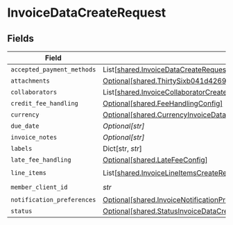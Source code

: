 # InvoiceDataCreateRequest


## Fields

| Field                                                                                                                                                                                      | Type                                                                                                                                                                                       | Required                                                                                                                                                                                   | Description                                                                                                                                                                                |
| ------------------------------------------------------------------------------------------------------------------------------------------------------------------------------------------ | ------------------------------------------------------------------------------------------------------------------------------------------------------------------------------------------ | ------------------------------------------------------------------------------------------------------------------------------------------------------------------------------------------ | ------------------------------------------------------------------------------------------------------------------------------------------------------------------------------------------ |
| `accepted_payment_methods`                                                                                                                                                                 | List[[shared.InvoiceDataCreateRequestAcceptedPaymentMethods](../../models/shared/invoicedatacreaterequestacceptedpaymentmethods.md)]                                                       | :heavy_minus_sign:                                                                                                                                                                         | N/A                                                                                                                                                                                        |
| `attachments`                                                                                                                                                                              | [Optional[shared.ThirtySixb041d426951ffff76360faf03ef8ae938bed9739e6ad9f51acb982782296a2]](../../models/shared/thirtysixb041d426951ffff76360faf03ef8ae938bed9739e6ad9f51acb982782296a2.md) | :heavy_minus_sign:                                                                                                                                                                         | N/A                                                                                                                                                                                        |
| `collaborators`                                                                                                                                                                            | List[[shared.InvoiceCollaboratorCreateRequest](../../models/shared/invoicecollaboratorcreaterequest.md)]                                                                                   | :heavy_minus_sign:                                                                                                                                                                         | N/A                                                                                                                                                                                        |
| `credit_fee_handling`                                                                                                                                                                      | [Optional[shared.FeeHandlingConfig]](../../models/shared/feehandlingconfig.md)                                                                                                             | :heavy_minus_sign:                                                                                                                                                                         | N/A                                                                                                                                                                                        |
| `currency`                                                                                                                                                                                 | [Optional[shared.CurrencyInvoiceDataCreateRequest]](../../models/shared/currencyinvoicedatacreaterequest.md)                                                                               | :heavy_minus_sign:                                                                                                                                                                         | N/A                                                                                                                                                                                        |
| `due_date`                                                                                                                                                                                 | *Optional[str]*                                                                                                                                                                            | :heavy_minus_sign:                                                                                                                                                                         | N/A                                                                                                                                                                                        |
| `invoice_notes`                                                                                                                                                                            | *Optional[str]*                                                                                                                                                                            | :heavy_minus_sign:                                                                                                                                                                         | N/A                                                                                                                                                                                        |
| `labels`                                                                                                                                                                                   | Dict[str, *str*]                                                                                                                                                                           | :heavy_minus_sign:                                                                                                                                                                         | N/A                                                                                                                                                                                        |
| `late_fee_handling`                                                                                                                                                                        | [Optional[shared.LateFeeConfig]](../../models/shared/latefeeconfig.md)                                                                                                                     | :heavy_minus_sign:                                                                                                                                                                         | N/A                                                                                                                                                                                        |
| `line_items`                                                                                                                                                                               | List[[shared.InvoiceLineItemsCreateRequest](../../models/shared/invoicelineitemscreaterequest.md)]                                                                                         | :heavy_check_mark:                                                                                                                                                                         | N/A                                                                                                                                                                                        |
| `member_client_id`                                                                                                                                                                         | *str*                                                                                                                                                                                      | :heavy_check_mark:                                                                                                                                                                         | N/A                                                                                                                                                                                        |
| `notification_preferences`                                                                                                                                                                 | [Optional[shared.InvoiceNotificationPreferences]](../../models/shared/invoicenotificationpreferences.md)                                                                                   | :heavy_minus_sign:                                                                                                                                                                         | N/A                                                                                                                                                                                        |
| `status`                                                                                                                                                                                   | [Optional[shared.StatusInvoiceDataCreateRequest]](../../models/shared/statusinvoicedatacreaterequest.md)                                                                                   | :heavy_minus_sign:                                                                                                                                                                         | N/A                                                                                                                                                                                        |
